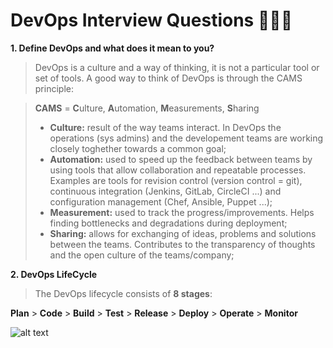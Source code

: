 DevOps Interview Questions 👨🏻‍💻
===============================

**1. Define DevOps and what does it mean to you?**

> DevOps is a culture and a way of thinking, it is not a particular tool or set of tools. A good way to think of DevOps is through the CAMS principle:

> **CAMS** = **C**ulture, **A**utomation, **M**easurements, **S**haring 
>  - __Culture:__ result of the way teams interact. In DevOps the operations (sys admins) and the developement teams are working closely toghether towards a common goal;
>  - __Automation:__ used to speed up the feedback between teams by using tools that allow collaboration and repeatable processes. Examples are tools for revision control (version control = git), continuous integration (Jenkins, GitLab, CircleCI ...) and configuration management (Chef, Ansible, Puppet ...);
>  - __Measurement:__ used to track the progress/improvements. Helps finding bottlenecks and degradations during deployment;
>  - __Sharing:__ allows for exchanging of ideas, problems and solutions between the teams. Contributes to the transparency of thoughts and the open culture of the teams/company;


**2. DevOps LifeCycle**

> The DevOps lifecycle consists of **8 stages**:

**Plan**  > **Code** > **Build** > **Test** > **Release** > **Deploy** > **Operate** > **Monitor** 

![alt text](https://www.360logica.com/blog/wp-content/uploads/2017/10/devops-unified-workflow_1.png "DevOps LifeCycle")




